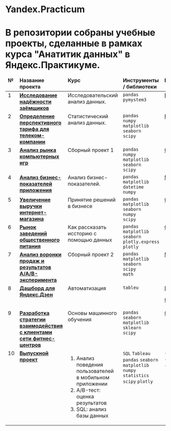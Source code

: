 # Yandex.Practicum

# В репозитории собраны учебные проекты, сделанные в рамках курса "Анатитик данных" в Яндекс.Практикуме.


<table>
 <thead valign="top">
    <tr>
       <td><b>№</b></td>
       <td><b>Название проекта</b></td>
       <td><b>Курс</b></td> 
       <td><b>Инструменты / библиотеки</b></td>
       <td><b>Посмотреть на Jupyter nbviewer</b></td>
   </tr> 
</thead>
<tbody  valign="top">
    <tr>
       <td>1</td>
       <td>
          <b>
             <a href="https://github.com/AntonMakk/Yandex.Practicum/tree/main/1.Borrower%20reliability%20study">
             Исследование надёжности заёмщиков</a>
          </b>
     </td>
     <td>
        Исследовательский анализ данных.
    </td>
    <td>
        <code>pandas</code><br/>
        <code>pymystem3</code><br/>
    </td>
    <td>
     <a href='https://nbviewer.org/github/AntonMakk/Yandex.Practicum/blob/890f706f9c198eb6e17e3179f0122c8e7e899831/1.Borrower%20reliability%20study/Borrower_reliability_study.ipynb'>Borrower_reliability_study</a>
    </td>
</tr>
<tr>
   <td>2</td>  
   <td>
      <b>
         <a href="https://github.com/AntonMakk/Yandex.Practicum/tree/main/2.Prospective_tariff_telecom_company">
         Определение перспективного тарифа для телеком-компании</a>
     </b>
 </td>
 <td>
    Статистический анализ данных.
</td>
<td>
    <code>pandas</code><br>
    <code>numpy</code><br>
    <code>matplotlib</code><br>
    <code>seaborn</code><br>
    <code>scipy</code>
</td>
     <td>
     <a href='https://nbviewer.org/github/AntonMakk/Yandex.Practicum/blob/ba47a5fd967ba7b7c71cf560ee1c77fa8096dd90/2.Prospective_tariff_telecom_company/Prospective_tariff_telecom_company.ipynb'>Prospective_tariff_telecom_company</a>
    </td>
</tr>
<tr>
   <td>3</td>
   <td>
      <b>
         <a href="https://github.com/AntonMakk/Yandex.Practicum/tree/main/3.Computer_games_market_research">
         Анализ рынка компьютерных игр</a>
     </b>
 </td>
 <td>
    Сборный проект 1
</td>
<td>
        <code>pandas</code><br>
        <code>numpy</code><br>
        <code>matplotlib</code><br>
        <code>seaborn</code><br>
        <code>scipy</code>
</td>
     <td>
     <a href='https://nbviewer.org/github/AntonMakk/Yandex.Practicum/blob/a89fd9bf4313d1d09426f89f6fcd1a47d18cf2cb/3.Computer_games_market_research/Computer_games_market_research.ipynb'>Computer_games_market_research</a>
    </td>
</tr>
<tr>
   <td>4</td>
   <td>
      <b>
         <a href="https://github.com/AntonMakk/Yandex.Practicum/tree/main/4.Mobile_app_business_metrics_analysis">
         Анализ бизнес-показателей приложения</a>
     </b>
 </td>
 <td>
    Анализ бизнес-показателей.
</td>
<td>
        <code>pandas</code><br>
        <code>matplotlib</code><br>
        <code>datetime</code><br>
        <code>numpy</code>
</td>
     <td>
     <a href='https://nbviewer.org/github/AntonMakk/Yandex.Practicum/blob/a89fd9bf4313d1d09426f89f6fcd1a47d18cf2cb/4.Mobile_app_business_metrics_analysis/Mobile_app_business_metrics_analysis.ipynb'>Mobile_app_business_metrics_analysis</a>
    </td>
</tr>
</tr>
<tr>
   <td>5</td>
   <td>
      <b>
         <a href="https://github.com/AntonMakk/Yandex.Practicum/tree/main/5.Online_store_revenue">
         Увеличение выручки интернет-магазина</a>
     </b>
 </td>
 <td>
    Принятие решений в бизнесе
</td>
<td>
        <code>pandas</code><br>
        <code>matplotlib</code><br>
        <code>seaborn</code><br>
        <code>numpy</code><br>
        <code>scipy</code>
</td>
     <td>
     <a href='https://nbviewer.org/github/AntonMakk/Yandex.Practicum/blob/0aa8602f0ec88d12db406beb20737be1f45e9a72/5.Online_store_revenue/Online_store_revenue.ipynb'>Online_store_revenue</a>
    </td>
</tr>
<tr>
   <td>6</td>
   <td>
      <b>
         <a href="https://github.com/AntonMakk/Yandex.Practicum/tree/main/6.Catering_market">
         Рынок заведений общественного питания</a>
     </b>
 </td>
 <td>
    Как рассказать иссторию с помощью данных
</td>
<td>
        <code>pandas</code><br>
        <code>matplotlib</code><br>
        <code>seaborn</code><br>
        <code>plotly.express</code><br>
        <code>plotly</code>
</td>
     <td>
     <a href='https://nbviewer.org/github/AntonMakk/Yandex.Practicum/blob/79267688ca678c2dc415d07b8a79ea5765d5f796/6.Catering_market/Catering_market.ipynb'>Catering_market</a>
    </td>
</tr>
<tr>
   <td>7</td>
   <td>
      <b>
         <a href="https://github.com/AntonMakk/Yandex.Practicum/tree/main/7.Mobile_app_AAB-test">
         Анализ воронки продаж и результатов A/A/B-эксперимента</a>
     </b>
 </td>
 <td>
    Сборный проект 2
</td>
<td>
        <code>pandas</code><br>
        <code>matplotlib</code><br>
        <code>seaborn</code><br>
        <code>scipy</code><br>
        <code>math</code>
</td>
     <td>
     <a href='https://nbviewer.org/github/AntonMakk/Yandex.Practicum/blob/8eaf0cb0a48531c8cad3da1d66c81de3e8ea73c1/7.Mobile_app_AAB-test/Mobile_app_A-A-B-test.ipynb'>Mobile_app_AAB-test</a>
    </td>
</tr>
<tr>
   <td>8</td>
   <td>
      <b>
         <a href="https://github.com/AntonMakk/Yandex.Practicum/tree/main/8.Dashboarding">
         Дашборд для Яндекс.Дзен
     </b>
 </td>
 <td>
    Автоматизация
</td>
<td>
        <code>tableu</code>
</td>
     <td>
     <a href='https://nbviewer.org/github/AntonMakk/Yandex.Practicum/blob/738d2fdc7edabf77c47e0c88ebea9cce020cfcb7/8.Dashboarding/Dashboard.ipynb'>Dashboarding</a>

<a href = 'https://public.tableau.com/app/profile/anton1119/viz/UserinteractionwithYandex_Zen/Yandex_Zen' target="_blank">Ссылка на Дашборд</a>
    </td>
</tr>
<tr>
   <td>9</td>
   <td>
      <b>
         <a href="https://github.com/AntonMakk/Yandex.Practicum/tree/main/9.Customer_churn_forecast">
         Разработка стратегии взаимодействия с клиентами сети фитнес-центров</a>
     </b>
 </td>
 <td>
    Основы машинного обучения
</td>
<td>
        <code>pandas</code><br>
        <code>seaborn</code><br>
        <code>matplotlib</code><br>
        <code>sklearn</code><br>
        <code>scipy</code>
</td>
     <td>
     <a href='https://nbviewer.org/github/AntonMakk/Yandex.Practicum/blob/1b54e72e3b4bf0155c747e4cd49c095f8b3f004d/9.Customer_churn_forecast/Customer_churn_forecast.ipynb'>Customer_churn_forecast</a>
    </td>
</tr>
<tr>
   <td>10</td>
   <td>
      <b>
         <a href="https://github.com/AntonMakk/Yandex.Practicum/tree/main/10.Graduation_project">
         Выпускной проект</a>
     </b>
 </td>
 <td>
  <ol>
   <li>Анализ поведения пользователей в мобильном приложении</li>
   <li>A/B-тест: оценка результатов</li>
   <li>SQL: анализ базы данных</li>
  </ol>
</td>
<td>
        <code>SQL</code>
        <code>Tableau</code>
        <code>pandas</code>
        <code>seaborn</code>
        <code>matplotlib</code>
        <code>numpy</code>
        <code>statistics</code>
        <code>scipy</code>
        <code>plotly</code>
</td>
     <td>
-<a href='https://nbviewer.org/github/AntonMakk/Yandex.Practicum/blob/3977c8b2dd50bf7e13af88e1d3b28a4dc39bad84/10.Graduation_project/Analyzing_user_behavior_mobile_app.ipynb'>Analyzing_user_behavior_mobile_app</a><br>
-<a href='https://nbviewer.org/github/AntonMakk/Yandex.Practicum/blob/3977c8b2dd50bf7e13af88e1d3b28a4dc39bad84/10.Graduation_project/A%3AB-testing.ipynb'>A/B-testing</a><br>
-<a href='https://nbviewer.org/github/AntonMakk/Yandex.Practicum/blob/3977c8b2dd50bf7e13af88e1d3b28a4dc39bad84/10.Graduation_project/SQL.ipynb'>SQL</a>
    </td>
</tr>
</tbody>
</table>
